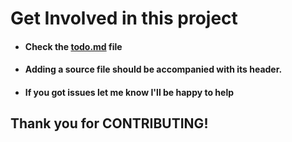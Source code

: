# Get Involved in this project

* #### Check the [todo.md]() file
* #### Adding a source file should be accompanied with its header.
* #### If you got issues let me know I'll be happy to help

## Thank you for CONTRIBUTING!
